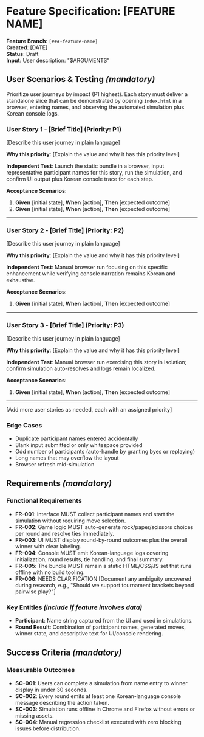 # Feature Specification: [FEATURE NAME]

**Feature Branch**: `[###-feature-name]`  
**Created**: [DATE]  
**Status**: Draft  
**Input**: User description: "$ARGUMENTS"

## User Scenarios & Testing *(mandatory)*

Prioritize user journeys by impact (P1 highest). Each story must deliver a standalone slice that can be demonstrated by opening `index.html` in a browser, entering names, and observing the automated simulation plus Korean console logs.

### User Story 1 - [Brief Title] (Priority: P1)

[Describe this user journey in plain language]

**Why this priority**: [Explain the value and why it has this priority level]

**Independent Test**: Launch the static bundle in a browser, input representative participant names for this story, run the simulation, and confirm UI output plus Korean console trace for each step.

**Acceptance Scenarios**:

1. **Given** [initial state], **When** [action], **Then** [expected outcome]
2. **Given** [initial state], **When** [action], **Then** [expected outcome]

---

### User Story 2 - [Brief Title] (Priority: P2)

[Describe this user journey in plain language]

**Why this priority**: [Explain the value and why it has this priority level]

**Independent Test**: Manual browser run focusing on this specific enhancement while verifying console narration remains Korean and exhaustive.

**Acceptance Scenarios**:

1. **Given** [initial state], **When** [action], **Then** [expected outcome]

---

### User Story 3 - [Brief Title] (Priority: P3)

[Describe this user journey in plain language]

**Why this priority**: [Explain the value and why it has this priority level]

**Independent Test**: Manual browser run exercising this story in isolation; confirm simulation auto-resolves and logs remain localized.

**Acceptance Scenarios**:

1. **Given** [initial state], **When** [action], **Then** [expected outcome]

---

[Add more user stories as needed, each with an assigned priority]

### Edge Cases

- Duplicate participant names entered accidentally
- Blank input submitted or only whitespace provided
- Odd number of participants (auto-handle by granting byes or replaying)
- Long names that may overflow the layout
- Browser refresh mid-simulation

## Requirements *(mandatory)*

### Functional Requirements

- **FR-001**: Interface MUST collect participant names and start the simulation without requiring move selection.
- **FR-002**: Game logic MUST auto-generate rock/paper/scissors choices per round and resolve ties immediately.
- **FR-003**: UI MUST display round-by-round outcomes plus the overall winner with clear labeling.
- **FR-004**: Console MUST emit Korean-language logs covering initialization, round results, tie handling, and final summary.
- **FR-005**: The bundle MUST remain a static HTML/CSS/JS set that runs offline with no build tooling.
- **FR-006**: NEEDS CLARIFICATION [Document any ambiguity uncovered during research, e.g., "Should we support tournament brackets beyond pairwise play?"]

### Key Entities *(include if feature involves data)*

- **Participant**: Name string captured from the UI and used in simulations.
- **Round Result**: Combination of participant names, generated moves, winner state, and descriptive text for UI/console rendering.

## Success Criteria *(mandatory)*

### Measurable Outcomes

- **SC-001**: Users can complete a simulation from name entry to winner display in under 30 seconds.
- **SC-002**: Every round emits at least one Korean-language console message describing the action taken.
- **SC-003**: Simulation runs offline in Chrome and Firefox without errors or missing assets.
- **SC-004**: Manual regression checklist executed with zero blocking issues before distribution.
